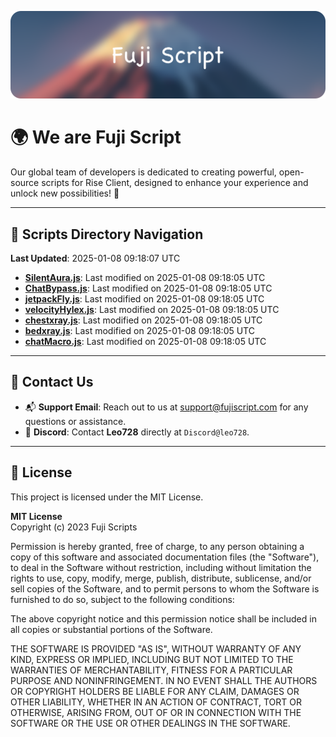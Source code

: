 ![Banner](.github/b.webp)

# 🌍 **We are Fuji Script**

Our global team of developers is dedicated to creating powerful, open-source scripts for Rise Client, designed to enhance your experience and unlock new possibilities! 🌟

---
<!-- SCRIPTS_NAVIGATION_START -->
## 📂 **Scripts Directory Navigation**

**Last Updated**: 2025-01-08 09:18:07 UTC

- **[SilentAura.js](scripts/SilentAura.js)**: Last modified on 2025-01-08 09:18:05 UTC
- **[ChatBypass.js](scripts/ChatBypass.js)**: Last modified on 2025-01-08 09:18:05 UTC
- **[jetpackFly.js](scripts/jetpackFly.js)**: Last modified on 2025-01-08 09:18:05 UTC
- **[velocityHylex.js](scripts/velocityHylex.js)**: Last modified on 2025-01-08 09:18:05 UTC
- **[chestxray.js](scripts/chestxray.js)**: Last modified on 2025-01-08 09:18:05 UTC
- **[bedxray.js](scripts/bedxray.js)**: Last modified on 2025-01-08 09:18:05 UTC
- **[chatMacro.js](scripts/chatMacro.js)**: Last modified on 2025-01-08 09:18:05 UTC

<!-- SCRIPTS_NAVIGATION_END -->

---

## 💬 **Contact Us**  
- 📬 **Support Email**: Reach out to us at [support@fujiscript.com](mailto:support@fujiscript.com) for any questions or assistance.  
- 💬 **Discord**: Contact **Leo728** directly at `Discord@leo728`.

---

## 📜 **License**

This project is licensed under the MIT License.  

**MIT License**  
Copyright (c) 2023 Fuji Scripts  

Permission is hereby granted, free of charge, to any person obtaining a copy of this software and associated documentation files (the "Software"), to deal in the Software without restriction, including without limitation the rights to use, copy, modify, merge, publish, distribute, sublicense, and/or sell copies of the Software, and to permit persons to whom the Software is furnished to do so, subject to the following conditions:  

The above copyright notice and this permission notice shall be included in all copies or substantial portions of the Software.  

THE SOFTWARE IS PROVIDED "AS IS", WITHOUT WARRANTY OF ANY KIND, EXPRESS OR IMPLIED, INCLUDING BUT NOT LIMITED TO THE WARRANTIES OF MERCHANTABILITY, FITNESS FOR A PARTICULAR PURPOSE AND NONINFRINGEMENT. IN NO EVENT SHALL THE AUTHORS OR COPYRIGHT HOLDERS BE LIABLE FOR ANY CLAIM, DAMAGES OR OTHER LIABILITY, WHETHER IN AN ACTION OF CONTRACT, TORT OR OTHERWISE, ARISING FROM, OUT OF OR IN CONNECTION WITH THE SOFTWARE OR THE USE OR OTHER DEALINGS IN THE SOFTWARE.  
